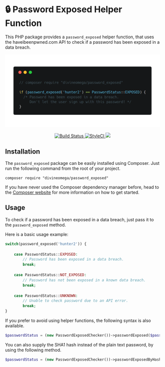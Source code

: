 # 🔒 Password Exposed Helper Function

This PHP package provides a `password_exposed` helper function, that uses the haveibeenpwned.com API to check if a password has been exposed in a data breach.

<p align="center">
    <img src="assets/images/password-exposed.png">
</p>

<p align="center">
    <a href="https://travis-ci.org/DivineOmega/password_exposed">
        <img src="https://travis-ci.org/DivineOmega/password_exposed.svg?branch=master" alt="Build Status" />
    </a>
    <a href="https://styleci.io/repos/119845896">
        <img src="https://styleci.io/repos/119845896/shield?branch=master" alt="StyleCI" />
    </a>
    <a href="https://packagist.org/packages/divineomega/password_exposed/stats">
        <img src="https://img.shields.io/packagist/dt/DivineOmega/password_exposed.svg" />
    </a>
</p>

## Installation

The `password_exposed` package can be easily installed using Composer. Just run the following command from the root of your project.

```
composer require "divineomega/password_exposed"
```

If you have never used the Composer dependency manager before, head to the [Composer website](https://getcomposer.org/) for more information on how to get started.

## Usage

To check if a password has been exposed in a data breach, just pass it to the `password_exposed` method.

Here is a basic usage example:

```php
switch(password_exposed('hunter2')) {

    case PasswordStatus::EXPOSED:
        // Password has been exposed in a data breach.
        break;

    case PasswordStatus::NOT_EXPOSED:
        // Password has not been exposed in a known data breach.
        break;

    case PasswordStatus::UNKNOWN:
        // Unable to check password due to an API error.
        break;
}
```

If you prefer to avoid using helper functions, the following syntax is also available.

```php
$passwordStatus = (new PasswordExposedChecker())->passwordExposed($password);
```

You can also supply the SHA1 hash instead of the plain text password, by using the following method.

```php
$passwordStatus = (new PasswordExposedChecker())->passwordExposedByHash($hash);
```
